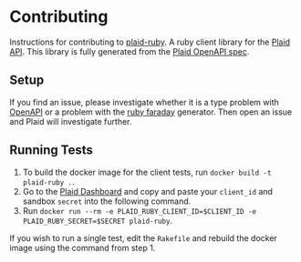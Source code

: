 # Contributing

Instructions for contributing to [plaid-ruby][1]. A ruby client library for the [Plaid API][2]. This library is fully generated from the [Plaid OpenAPI spec][3].

## Setup

If you find an issue, please investigate whether it is a type problem with [OpenAPI](3) or a problem with the [ruby faraday](https://github.com/OpenAPITools/openapi-generator/blob/master/docs/generators/ruby.md) generator. Then open an issue and Plaid will investigate further.

## Running Tests

1. To build the docker image for the client tests, run `docker build -t plaid-ruby .`.
2. Go to the [Plaid Dashboard](https://dashboard.plaid.com/) and copy and paste your `client_id` and sandbox `secret` into the following command.
3. Run `docker run --rm -e PLAID_RUBY_CLIENT_ID=$CLIENT_ID -e PLAID_RUBY_SECRET=$SECRET plaid-ruby`.

If you wish to run a single test, edit the `Rakefile` and rebuild the docker image using the command from step 1.

[1]: https://github.com/plaid/plaid-ruby
[2]: https://plaid.com
[3]: https://github.com/plaid/plaid-openapi
